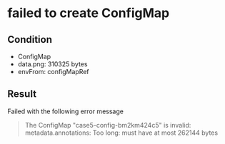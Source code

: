 # failed to create ConfigMap

## Condition

- ConfigMap
- data.png:  310325 bytes
- envFrom: configMapRef

## Result

Failed with the following error message

> The ConfigMap "case5-config-bm2km424c5" is invalid: metadata.annotations: Too long: must have at most 262144 bytes
